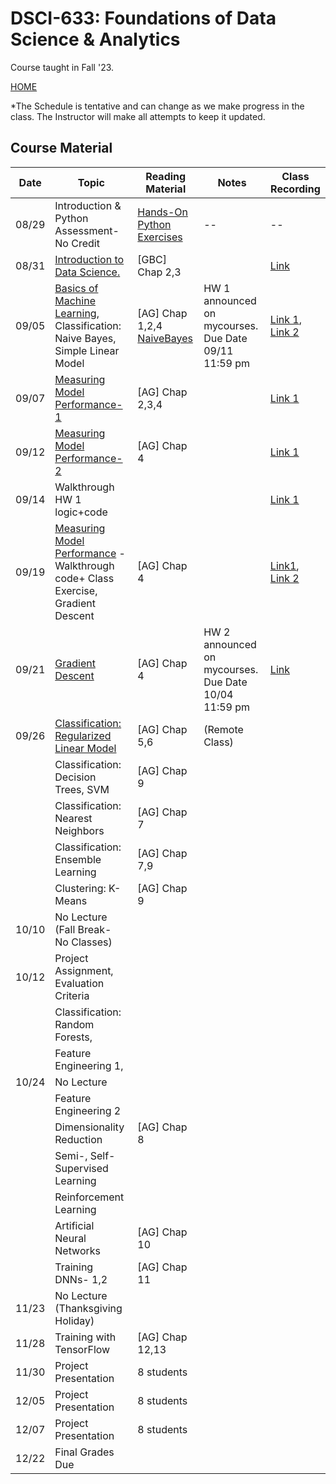 
# DSCI-633: Foundations of Data Science & Analytics
Course taught in Fall '23.

[HOME](https://github.com/aiforsec/RIT-DSCI-633-FDS)

*The Schedule is tentative and can change as we make progress in the class. The Instructor will make all attempts to keep it updated.
## Course Material
| Date | Topic | Reading Material| Notes | Class Recording|
|-------|----------|---------------|-----------|----------|
| 08/29 |Introduction & Python Assessment-No Credit | [Hands-On Python Exercises](https://github.com/aiforsec/RIT-DSCI-633-FDS/blob/main/Syllabus/Lecture00) | -- | --|
| 08/31 |[Introduction to Data Science. ](https://github.com/aiforsec/RIT-DSCI-633-FDS/blob/main/Syllabus/Lecture01/Lec01.pptx) | [GBC] Chap 2,3| | [Link](https://rit.zoom.us/rec/share/iljfDog1m0bnvH7ZxanJIqPdjXdZPYtCws0DYmxE1P0BrdiKH1r3sWfDDVNBjcsl.ZYSUPn8DSjqYHUjK) |
| 09/05 |[Basics of Machine Learning](https://github.com/aiforsec/RIT-DSCI-633-FDS/blob/main/Syllabus/Lecture02/Lec02.pptx), Classification: Naive Bayes, Simple Linear Model| [AG] Chap 1,2,4 [NaiveBayes](https://www.cs.cmu.edu/~tom/mlbook/NBayesLogReg.pdf)| HW 1 announced on mycourses. Due Date 09/11 11:59 pm |[Link 1](https://rit.zoom.us/rec/share/bzPhOXUafxG_D047OoxAbka6WQJCqxzijlvexwPEdSZhHZHNWE36BVem3ojYoCXg.yZgiu0N_bs7oqgG5), [Link 2](https://rit.zoom.us/rec/share/k_VIXx5hMJh8P-HS5uQzXO_gIoBwRMDrJoCR-D-qCqxoQk7PqNDYuJoiUsr2uG1W.t1JbNPBySdWr-9h3) |
| 09/07 | [Measuring Model Performance-1](https://github.com/aiforsec/RIT-DSCI-633-FDS/blob/main/Syllabus/Lecture03/Lec03.pptx) |[AG] Chap 2,3,4| |[Link 1](https://rit.zoom.us/rec/share/szFmB9o20ZnKUVm1mezY9Fb-J3Ct-3FsEh0_Id4oUxLSu-OR6gaChjdu2nfi-3K2.lV7R5pVGCNqsI_rV)|
| 09/12 | [Measuring Model Performance-2](https://github.com/aiforsec/RIT-DSCI-633-FDS/blob/main/Syllabus/Lecture03/Lec03.pptx) |[AG] Chap 4| |[Link 1](https://rit.zoom.us/rec/share/qyfVLmAHpZpQ7HjwDcIWDmDH75H1vSWQd5TWbuMYPMMUFMDCcu-T2M2V8DhLhmoY.NsRMHmf_KPEtWtSX)|
| 09/14 | Walkthrough HW 1 logic+code | | | [Link 1](https://rit.zoom.us/rec/share/fPhavA0WX21N1j5WjqeULuqUjjUQZcD6q5kXigA4SiOLZsN1RO6YZvgu8yZHYIiq.es1DHf8XY6h_ISO0)|
| 09/19 | [Measuring Model Performance]((https://github.com/aiforsec/RIT-DSCI-633-FDS/blob/main/Syllabus/Lecture03/Lec03.pptx)) - Walkthrough code+ Class Exercise, Gradient Descent |[AG] Chap 4 | |[Link1](https://rit.zoom.us/rec/share/pIkF8PT60n4le3paGz-3MhaJPRHst5UrzyfFLC-s7m4cWPvcvWvXwdTIYA-5Xpkm.gTkWSzZO67BEk_Ss?startTime=1695124960000), [Link 2](https://rit.zoom.us/rec/share/pIkF8PT60n4le3paGz-3MhaJPRHst5UrzyfFLC-s7m4cWPvcvWvXwdTIYA-5Xpkm.gTkWSzZO67BEk_Ss?startTime=1695125865000) | 
| 09/21 | [Gradient Descent](https://github.com/aiforsec/RIT-DSCI-633-FDS/blob/main/Syllabus/Lecture04/Lec04.pptx)|[AG] Chap 4 |HW 2 announced on mycourses. Due Date 10/04 11:59 pm  |[Link](https://rit.zoom.us/rec/share/k4iaKg0SAl6S5u5zbEPrknZaG35CQJ2SATAAhwF9TyuTY9x3GwGtl5-YZggQuINn.9F78q9RmTdzngzsy) |
| 09/26 | [Classification: Regularized Linear Model](https://github.com/aiforsec/RIT-DSCI-633-FDS/blob/main/Syllabus/Lecture05/Lec05.pptx) | [AG] Chap 5,6 |(Remote Class) | |
|  | Classification: Decision Trees, SVM| [AG] Chap 9 |  |  |
|  | Classification: Nearest Neighbors| [AG] Chap 7 | | |
|  | Classification: Ensemble Learning| [AG] Chap 7,9 | |  |
|  | Clustering: K-Means|[AG] Chap 9 |  | |
| 10/10 | No Lecture (Fall Break- No Classes) | |  | |
| 10/12 | Project Assignment, Evaluation Criteria| |  | |
|  | Classification: Random Forests, | |  | |
|  | Feature Engineering 1, | |  |  |
| 10/24 | No Lecture | |  | |
| |Feature Engineering 2 | |  |  |
|  | Dimensionality Reduction|[AG] Chap 8|    |  |
|  |Semi-, Self-Supervised Learning| |  | |
| | Reinforcement Learning| | |  |
|  | Artificial Neural Networks|[AG] Chap 10 | | |
|  | Training DNNs- 1,2|[AG] Chap 11 |  | |
| 11/23 | No Lecture (Thanksgiving Holiday)| | | |
| 11/28 | Training with TensorFlow | [AG] Chap 12,13 |   |  |
| 11/30 | Project Presentation| 8 students| | |
| 12/05 | Project Presentation| 8 students| | |
| 12/07 | Project Presentation| 8 students| | |
| 12/22 | Final Grades Due | |  | |
